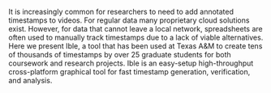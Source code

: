 It is increasingly common for researchers to need to add annotated timestamps to videos. For regular data many proprietary cloud solutions exist. However, for data that cannot leave a local network, spreadsheets are often used to manually track timestamps due to a lack of viable alternatives. Here we present Ible, a tool that has been used at Texas A&M to create tens of thousands of timestamps by over 25 graduate students for both coursework and research projects. Ible is an easy-setup high-throughput cross-platform graphical tool for fast timestamp generation, verification, and analysis.